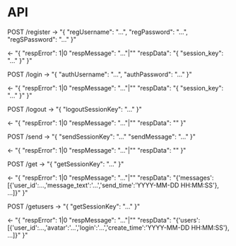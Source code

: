 # API

POST /register
  ->  "{
         "regUsername": "...",
         "regPassword": "...",
         "regSPassword": "..."
       }"

  <- "{
        "respError": 1|0
        "respMessage": "..."|""
        "respData": "{
          "session_key": "..."
        }"
      }"


POST /login
  -> "{
        "authUsername": "...",
        "authPassword": "..."
      }"

  <- "{
        "respError": 1|0
        "respMessage": "..."|""
        "respData": "{
          "session_key": "..."
        }"
      }"


POST /logout
  -> "{
        "logoutSessionKey": "..."
      }"

  <- "{
        "respError": 1|0
        "respMessage": "..."|""
        "respData": ""
      }"


POST /send
  -> "{
       "sendSessionKey": "..."
       "sendMessage": "..."
     }"

  <- "{
      "respError": 1|0
      "respMessage": "..."|""
      "respData": ""
    }"

POST /get
  -> "{
       "getSessionKey": "..."
     }"

  <- "{
      "respError": 1|0
      "respMessage": "..."|""
      "respData": "{'messages': [{'user_id':...,'message_text':'...','send_time':'YYYY-MM-DD HH:MM:SS'}, ...]}"
    }"

POST /getusers
  -> "{
       "getSessionKey": "..."
     }"

  <- "{
      "respError": 1|0
      "respMessage": "..."|""
      "respData": "{'users': [{'user_id':...,'avatar':'...','login':'...','create_time':'YYYY-MM-DD HH:MM:SS'}, ...]}"
    }"